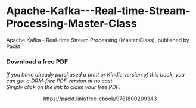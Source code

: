 # Apache-Kafka---Real-time-Stream-Processing-Master-Class
Apache Kafka - Real-time Stream Processing (Master Class), published by Packt
### Download a free PDF

 <i>If you have already purchased a print or Kindle version of this book, you can get a DRM-free PDF version at no cost.<br>Simply click on the link to claim your free PDF.</i>
<p align="center"> <a href="https://packt.link/free-ebook/9781800209343">https://packt.link/free-ebook/9781800209343 </a> </p>